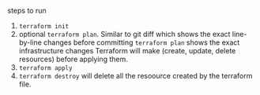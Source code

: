 steps to run

1. `terraform init`
2.  optional `terraform plan`. Similar to git diff which shows the exact line-by-line changes before committing
`terraform plan` shows the exact infrastructure changes Terraform will make (create, update, delete resources) before applying them. 
3. `terraform apply`
4. `terraform destroy` will delete all the resoource created by the terraform file.